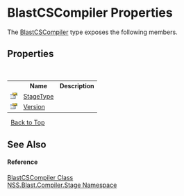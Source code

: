 # BlastCSCompiler Properties
 

The <a href="54ef9df6-2ab4-520d-56da-087b6c3962ed">BlastCSCompiler</a> type exposes the following members.


## Properties
&nbsp;<table><tr><th></th><th>Name</th><th>Description</th></tr><tr><td>![Public property](media/pubproperty.gif "Public property")</td><td><a href="f1a4248a-09ac-0574-561c-59975cd9a86a">StageType</a></td><td /></tr><tr><td>![Public property](media/pubproperty.gif "Public property")</td><td><a href="d03c14d4-e94c-0a4b-6a85-58d8cd390af7">Version</a></td><td /></tr></table>&nbsp;
<a href="#blastcscompiler-properties">Back to Top</a>

## See Also


#### Reference
<a href="54ef9df6-2ab4-520d-56da-087b6c3962ed">BlastCSCompiler Class</a><br /><a href="f44e629d-16ad-ce78-c6d1-bb239589698b">NSS.Blast.Compiler.Stage Namespace</a><br />